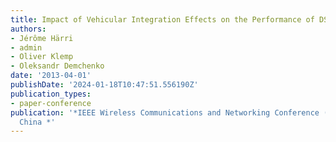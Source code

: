 ```yaml
---
title: Impact of Vehicular Integration Effects on the Performance of DSRC Communications
authors:
- Jérôme Härri
- admin
- Oliver Klemp
- Oleksandr Demchenko
date: '2013-04-01'
publishDate: '2024-01-18T10:47:51.556190Z'
publication_types:
- paper-conference
publication: '*IEEE Wireless Communications and Networking Conference (WCNC), Shangai,
  China *'
---
```

